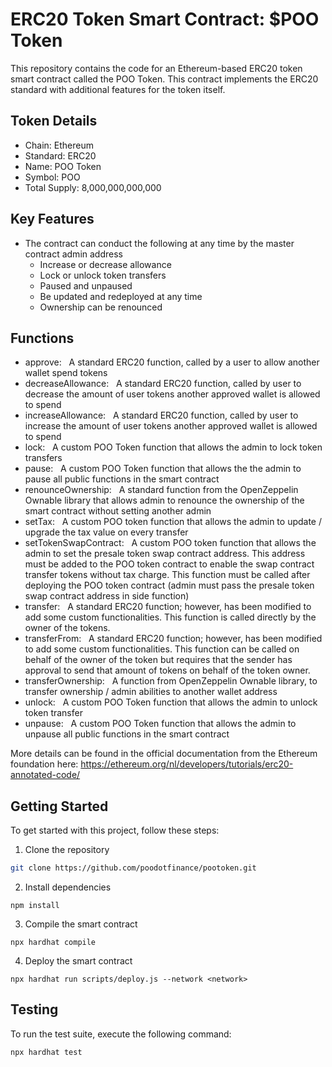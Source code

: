 # ERC20 Token Smart Contract:  $POO Token

This repository contains the code for an Ethereum-based ERC20 token smart contract called the POO Token. This contract implements the ERC20 standard with additional features for the token itself.

## Token Details

- Chain: Ethereum
- Standard: ERC20
- Name: POO Token
- Symbol: POO
- Total Supply: 8,000,000,000,000


## Key Features

- The contract can conduct the following at any time by the master contract admin address
    - Increase or decrease allowance 
    - Lock or unlock token transfers
    - Paused and unpaused
    - Be updated and redeployed at any time
    - Ownership can be renounced

## Functions

- approve:   A standard ERC20 function, called by a user to allow another wallet spend tokens
- decreaseAllowance:   A standard ERC20 function, called by user to decrease the amount of user tokens another approved wallet is allowed to spend
- increaseAllowance:   A standard ERC20 function, called by user to increase the amount of user tokens another approved wallet is allowed to spend
- lock:   A custom POO Token function that allows the admin to lock token transfers
- pause:   A custom POO Token function that allows the the admin to pause all public functions in the smart contract
- renounceOwnership:   A standard function from the OpenZeppelin Ownable library that allows admin to renounce the ownership of the smart contract without setting another admin 
- setTax:   A custom POO token function that allows the admin to update / upgrade the tax value on every transfer
- setTokenSwapContract:   A custom POO token function that allows the admin to set the presale token swap contract address. This address must be added to the POO token contract to enable the swap contract transfer tokens without tax charge. This function must be called after deploying the POO token contract (admin must pass the presale token swap contract address in side function)
- transfer:   A standard ERC20 function; however, has been modified to add some custom functionalities. This function is called directly by the owner of the tokens.
- transferFrom:   A standard ERC20 function; however, has been modified to add some custom functionalities. This function can be called on behalf of the owner of the token but requires that the sender has approval to send that amount of tokens on behalf of the token owner.
- transferOwnership:   A function from OpenZeppelin Ownable library, to transfer ownership / admin abilities to another wallet address
- unlock:   A custom POO Token function that allows the admin to unlock token transfer
- unpause:   A custom POO Token function that allows the admin to unpause all public functions in the smart contract

More details can be found in the official documentation from the Ethereum foundation here: https://ethereum.org/nl/developers/tutorials/erc20-annotated-code/

## Getting Started

To get started with this project, follow these steps:

1. Clone the repository
```bash
git clone https://github.com/poodotfinance/pootoken.git
```

2. Install dependencies
```
npm install
```

3. Compile the smart contract
```
npx hardhat compile
```

4. Deploy the smart contract
```
npx hardhat run scripts/deploy.js --network <network>
```


## Testing

To run the test suite, execute the following command:
```
npx hardhat test
